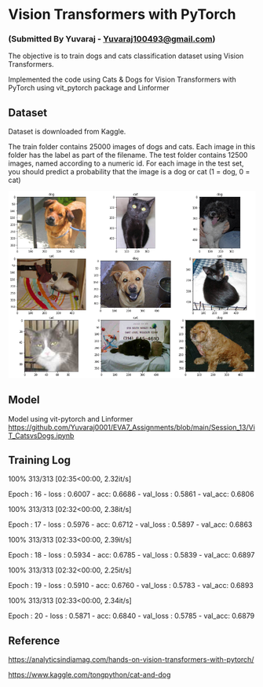 # Vision Transformers with PyTorch

### (Submitted By Yuvaraj - Yuvaraj100493@gmail.com)

The objective is to train dogs and cats classification dataset using Vision Transformers. 

 Implemented the code using Cats & Dogs for Vision Transformers with PyTorch using vit_pytorch package and Linformer

## Dataset

Dataset is downloaded from Kaggle. 

The train folder contains 25000 images of dogs and cats. Each image in this folder has the label as part of the filename. The test folder contains 12500 images, named according to a numeric id. For each image in the test set, you should predict a probability that the image is a dog or cat (1 = dog, 0 = cat)

![alt_text](https://github.com/Yuvaraj0001/EVA7_Assignments/blob/main/Session_13/Images/sample.png)

## Model

Model using vit-pytorch and Linformer https://github.com/Yuvaraj0001/EVA7_Assignments/blob/main/Session_13/ViT_CatsvsDogs.ipynb 

## Training Log

100%
313/313 [02:35<00:00, 2.32it/s]

Epoch : 16 - loss : 0.6007 - acc: 0.6686 - val_loss : 0.5861 - val_acc: 0.6806

100%
313/313 [02:32<00:00, 2.38it/s]

Epoch : 17 - loss : 0.5976 - acc: 0.6712 - val_loss : 0.5897 - val_acc: 0.6863

100%
313/313 [02:33<00:00, 2.39it/s]

Epoch : 18 - loss : 0.5934 - acc: 0.6785 - val_loss : 0.5839 - val_acc: 0.6897

100%
313/313 [02:32<00:00, 2.25it/s]

Epoch : 19 - loss : 0.5910 - acc: 0.6760 - val_loss : 0.5783 - val_acc: 0.6893

100%
313/313 [02:33<00:00, 2.34it/s]

Epoch : 20 - loss : 0.5871 - acc: 0.6840 - val_loss : 0.5785 - val_acc: 0.6879

## Reference

https://analyticsindiamag.com/hands-on-vision-transformers-with-pytorch/

https://www.kaggle.com/tongpython/cat-and-dog
